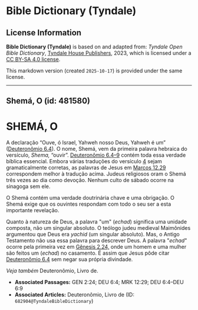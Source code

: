 # Bible Dictionary (Tyndale)

## License Information

**Bible Dictionary (Tyndale)** is based on and adapted from: _Tyndale Open Bible Dictionary_, [Tyndale House Publishers](https://tyndaleopenresources.com/), 2023, which is licensed under a [CC BY-SA 4.0 license](https://creativecommons.org/licenses/by-sa/4.0/legalcode.en).

This markdown version (created `2025-10-17`) is provided under the same license.



--------------------------------

## Shemá, O (id: 481580)

SHEMÁ, O
========

A declaração “Ouve, ó Israel, Yahweh nosso Deus, Yahweh é um” ([Deuteronômio 6\.4](https://ref.ly/Deut6:4)). O nome, Shemá, vem da primeira palavra hebraica do versículo, *Shema,* “ouvir”. [Deuteronômio 6\.4–9](https://ref.ly/Deut6:4-Deut6:9) contém toda essa verdade bíblica essencial. Embora várias traduções do versículo [4](https://ref.ly/Deut6:4) sejam gramaticalmente corretas, as palavras de Jesus em [Marcos 12\.29](https://ref.ly/Mark12:29) correspondem melhor à tradução acima. Judeus religiosos oram o Shemá três vezes ao dia como devoção. Nenhum culto de sábado ocorre na sinagoga sem ele.

O Shemá contém uma verdade doutrinária chave e uma obrigação. O Shemá exige que os ouvintes respondam com todo o seu ser a esta importante revelação.

Quanto à natureza de Deus, a palavra "um" (*echad*) significa uma unidade composta, não um singular absoluto. O teólogo judeu medieval Maimônides argumentou que Deus era *yachid* (um singular absoluto). Mas, o Antigo Testamento não usa essa palavra para descrever Deus. A palavra "*echad*" ocorre pela primeira vez em [Gênesis 2\.24,](https://ref.ly/Gen2:24) onde um homem e uma mulher são feitos um (*echad*) no casamento. É assim que Jesus pôde citar [Deuteronômio 6\.4](https://ref.ly/Deut6:4) sem negar sua própria divindade.

*Veja também* Deuteronômio, Livro de.

* **Associated Passages:** GEN 2:24; DEU 6:4; MRK 12:29; DEU 6:4–DEU 6:9
* **Associated Articles:** Deuteronômio, Livro de (ID: `682904@TyndaleBibleDictionary`)

